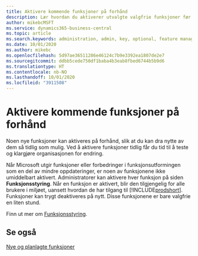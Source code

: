 ```yaml
---
title: Aktivere kommende funksjoner på forhånd
description: Lær hvordan du aktiverer utvalgte valgfrie funksjoner før de blir obligatoriske.
author: mikebcMSFT
ms.service: dynamics365-business-central
ms.topic: article
ms.search.keywords: administration, admin, key, optional, feature management, early access, preview
ms.date: 10/01/2020
ms.author: mikebc
ms.openlocfilehash: 5d97ae36511286e46124c7b9e3392ea1807de2e7
ms.sourcegitcommit: ddbb5cede750df1baba4b3eab8fbed6744b5b9d6
ms.translationtype: HT
ms.contentlocale: nb-NO
ms.lasthandoff: 10/01/2020
ms.locfileid: "3911508"
---
```

# <a name="enabling-upcoming-features-ahead-of-time"></a>Aktivere kommende funksjoner på forhånd

Noen nye funksjoner kan aktiveres på forhånd, slik at du kan dra nytte av dem så tidlig som mulig. Ved å aktivere funksjoner tidlig får du tid til å teste og klargjøre organisasjonen for endring.

Når Microsoft utgir funksjoner eller forbedringer i funksjonsutformingen som en del av mindre oppdateringer, er noen av funksjonene ikke umiddelbart aktivert. Administratorer kan aktivere hver funksjon på siden **Funksjonsstyring**. Når en funksjon er aktivert, blir den tilgjengelig for alle brukere i miljøet, uansett hvordan de har tilgang til [!INCLUDE[prodshort](includes/prodshort.md)]. Funksjoner kan trygt deaktiveres på nytt. Disse funksjonene er bare valgfrie en liten stund.

Finn ut mer om [Funksjonsstyring](/dynamics365/business-central/dev-itpro/administration/feature-management).  

## <a name="see-also"></a>Se også

[Nye og planlagte funksjoner](https://aka.ms/Dynamics365ReleasePlan)  
